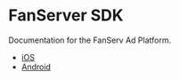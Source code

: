 # FanServer SDK

Documentation for the FanServ Ad Platform.

- [iOS](iOS/README.md)
- [Android](Android/README.md)